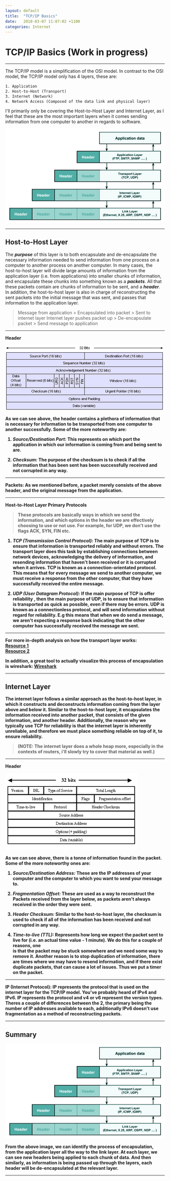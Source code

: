 ```yaml
---
layout: default
title:  "TCP/IP Basics"
date:   2018-03-07 11:07:02 +1100
categories: Internet
---
```


# [](#header-1)TCP/IP Basics (Work in progress)

* * *

The TCP/IP model is a simplification of the OSI model. In contrast to the OSI model,
the TCP/IP model only has 4 layers, these are:

    1. Application
    2. Host-to-Host (Transport)
    3. Internet (Network)
    4. Network Access (Composed of the data link and physical layer)

I'll primarily only be covering the Host-to-Host Layer and Internet Layer, as I
feel that these are the most important layers when it comes sending information from
one computer to another in regards to software.

![](./assets/images/tcp_ip_encapsulation.gif)

* * *

## [](#header-2)Host-to-Host Layer

The ***purpose*** of this layer is to both encapsulate and de-encapsulate the necessary information needed
to send information from one process on a computer to another process on another computer. In many cases,
the host-to-host layer will divide large amounts of information from the application layer (i.e. from applications)
into smaller chunks of information, and encapsulate these chunks into something known as a ***packets***.
All that these packets contain are chunks of information to be sent, and a ***header***.
In addition, the host-to-host layer is also in charge of reconstructing the sent packets into
the initial message that was sent, and passes that information to the application layer.

> Message from application > Encapsulated into packet > Sent to internet layer
> Internet layer pushes packet up > De-encapsulate packet > Send message to application

* * *

<strong>Header<strong>



![](./assets/images/tcp_pdu_format.gif)

As we can see above, the header contains a plethora of information that is necessary for information
to be transported from one computer to another successfully. Some of the more noteworthy are:

1. ***Source/Destination Port:*** This represents on which port the application in which our information is
coming from and being sent to are.

2. ***Checksum:*** The purpose of the checksum is to check if all the information that has been sent has
been successfully received and not corrupted in any way.

* * *

<strong>Packets:</strong> As we mentioned before, a packet merely consists of the above
header, and the original message from the application.

 * * *
<strong>Host-to-Host Layer Primary Protocols</strong>

> These protocols are basically ways in which we send the information, and which options
in the header we are effectively choosing to use or not use. For example, for UDP, we don't
use the flags ACK, SYN, FIN etc.

1. ***TCP (Transmission Control Protocol):*** The main purpose of TCP is to ensure that information is transported reliably and without errors.
   The transport layer does this task by establishing connections between network devices, acknowledging the delivery of information,
   and resending information that haven't been received or it is corrupted when it arrives. TCP is known as a
   connection-orientated protocol. This means that for every message we send to another computer, we must receive a response from
   the other computer, that they have successfully received the entire message.

2. ***UDP (User Datagram Protocol):*** If the main purpose of TCP is offer reliability , then the main purpose of UDP,
   is to ensure that information is transported as quick as possible, even if there may be errors. UDP is known as
   a connectionless protocol, and will send information without regard for reliability. E.g this means that when we do
   send a message, we aren't expecting a response back indicating that the other computer has successfully
   received the message we sent.  

* * *

For more in-depth analysis on how the transport layer works:    
[Resource 1](https://www.technologyuk.net/telecommunications/internet/transport-layer-protocols.shtml)    
[Resource 2](https://www.pluralsight.com/blog/it-ops/networking-basics-tcp-udp-tcpip-osi-models)    

In addition, a great tool to actually visualize this process of encapsulation is wireshark:
[Wireshark](https://www.wireshark.org/)

* * *

## [](#header-2)Internet Layer

The internet layer follows a similar approach as the host-to-host layer, in which it constructs
and deconstructs information coming from the layer above and below it. Similar to the host-to-host layer,
it encapsulates the information received into another packet, that consists of the given information,
and another header. Additionally, the reason why we typically use TCP for reliability is that the internet
layer is inherently unreliable, and therefore we must place something reliable on top of it,
to ensure reliability.

>(NOTE: The internet layer does a whole heap more, especially in the contexts
of routers, i'll slowly try to cover that material as well.)

* * *

<strong>Header<strong>

![](./assets/images/ip-packet-header.gif)


As we can see above, there is a tonne of information found in the packet. Some
of the more noteworthy ones are:
1. ***Source/Destination Address:*** These are the IP addresses of your computer
and the computer to which you want to send your message to.

2. ***Fragmentation Offset:*** These are used as a way to reconstruct the Packets
received from the layer below, as packets aren't always received in the order
they were sent.

3. ***Header Checksum:*** Similar to the host-to-host layer, the checksum is used
to check if all of the information has been received and not corrupted in any way.

4. ***Time-to-live (TTL):*** Represents how long we expect the packet sent to live
for (i.e. an actual time value - 1 minute). We do this for a couple of reasons, one  
is that the packet may be stuck somewhere and we need some way to remove it. Another
reason is to stop duplication of information, there are times where we may have to resend
information, and if there exist duplicate packets, that can cause a lot of issues. Thus
we put a timer on the packet.


* * *

<strong>IP (Internet Protocol):</strong>
IP represents the protocol that is used on the internet layer for the TCP/IP model.
You've probably heard of IPv4 and IPv6. IP represents the protocol and v4 or v6 represent
the version types. Theres a couple of differences between the 2, the primary being the number
of IP addresses available to each, additionally IPv6 doesn't use fragmentation as a method
of reconstructing packets.

* * *

## [](#header-2)Summary

![](./assets/images/tcp_ip_encapsulation.gif)


From the above image, we can identify the process of encapsulation, from the application layer all
the way to the link layer. At each layer, we can see new headers being applied to each
chunk of data. And then similarly, as information is being passed up through the layers,
each header will be de-encapsulated at the relevant layer.


* * *
